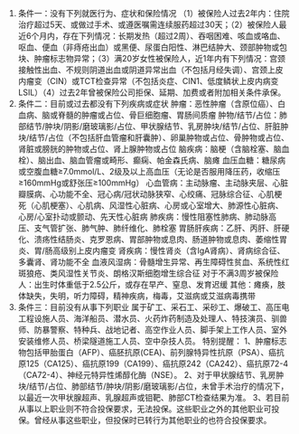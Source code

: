 1. 条件一：没有下列就医行为、症状和保险情况 （1）被保险人过去2年内：住院治疗超过5天、或做过手术、或遵医嘱需连续服药超过30天；（2）被保险人最近6个月内，存在下列情况：长期发热（超过2周）、吞咽困难、咳血或咯血、呕血、便血（非痔疮出血）或黑便、尿蛋白阳性、淋巴结肿大、颈部肿物或包块、肿瘤标志物异常；（3）满20岁女性被保险人，近1年内有下列情况：宫颈接触性出血、不规则阴道出血或阴道异常出血（不包括月经失调）、宫颈上皮内瘤变（CIN）或TCT检查异常（不包括炎症、CIN1、低度鳞状上皮内病变LSIL）（4）过去2年曾被保险公司拒保、延期、加费或者附加相关条件承保。
2. 条件二：目前或过去都没有下列疾病或症状 肿瘤：恶性肿瘤（含原位癌）、白血病、脑或脊髓的肿瘤或占位、骨巨细胞瘤、胃肠间质瘤 肿物/结节/占位：肺部结节/肿块/阴影/磨玻璃影/占位、甲状腺结节、乳房肿块/结节/占位、肝脏肿块/结节/占位（不包括肝血管瘤和肝囊肿）、卵巢肿物或占位、骨肿物或占位、肾脏或膀胱的肿物或占位、肾上腺肿物或占位 脑疾病：脑梗（含脑栓塞、脑血栓）、脑出血、脑血管瘤或畸形、癫痫、帕金森氏病、脑瘫 血压血糖：糖尿病或空腹血糖≥7.0mmol/L、2级及以上高血压（无论是否服用降压药，收缩压≥160mmHg或舒张压≥100mmHg） 心血管病：主动脉瘤、主动脉夹层、心脏瓣膜病、心功能不全、冠心病/冠状动脉狭窄、心绞痛、冠脉综合征、心肌梗死（心肌梗塞）、心肌病、风湿性心脏病、心房或心室增大、肺源性心脏病、心房/心室扑动或颤动、先天性心脏病 肺疾病：慢性阻塞性肺病、肺动脉高压、支气管扩张、肺气肿、肺纤维化、肺栓塞 胃肠肝疾病：乙肝、丙肝、肝硬化、溃疡性结肠炎、克罗恩病、胃部肿物或息肉、肠道肿物或息肉、萎缩性胃炎、胃/肠高级别上皮内瘤变 肾疾病：慢性肾炎（含IgA肾病）、肾病综合征、多囊肾、肾功能不全 血液风湿病：骨髓增生异常、再生障碍性贫血、系统性红斑狼疮、类风湿性关节炎、朗格汉斯细胞增生综合征 对于不满3周岁被保险人：出生时体重低于2.5公斤，或存在早产、窒息、发育迟缓 其他：瘫痪，肢体缺失，失明，听力障碍，精神疾病，梅毒，艾滋病或艾滋病毒携带
3. 条件三：目前没有从事下列职业 属于矿工、采石工、采砂工、爆破工、高压电工程设施人员、海洋船员、潜水员、火药炸药制造及处理人、特技演员、驯兽师、防暴警察、特种兵、战地记者、高空作业人员、脚手架上工作人员、室外安装维修人员、桥梁隧道施工人员、空中杂技人员。
特别提醒： 1、肿瘤标志物包括甲胎蛋白（AFP）、癌胚抗原(CEA)、前列腺特异性抗原（PSA）、癌抗原125（CA125）、癌抗原199（CA199）、癌抗原242（CA242）、癌抗原72-4（CA72-4）、神经元特异性烯醇化酶（NSE）。 2、对于甲状腺结节、乳房肿块/结节/占位、肺部结节/肿块/阴影/磨玻璃影/占位，未曾手术治疗的情况下，以最近一次甲状腺超声、乳腺超声或钼靶、肺部CT检查结果为准。 3、若目前从事以上职业则不符合投保要求，无法投保。这些职业之外的其他职业可投保。曾经从事这些职业，但投保时已转行为其他职业的也符合投保要求。
